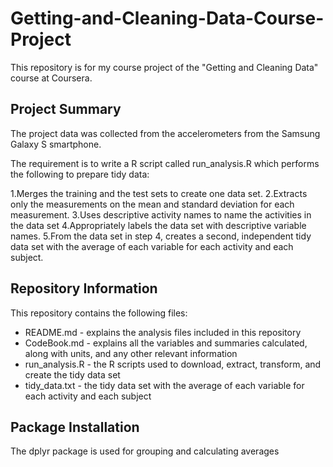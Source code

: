# Getting-and-Cleaning-Data-Course-Project

This repository is for my course project of the "Getting and Cleaning Data" course at Coursera.

## Project Summary 

The project data was collected from the accelerometers from the Samsung Galaxy S smartphone. 

The requirement is to write a R script called run_analysis.R which performs the following to prepare tidy data:
 
1.Merges the training and the test sets to create one data set.
2.Extracts only the measurements on the mean and standard deviation for each measurement. 
3.Uses descriptive activity names to name the activities in the data set
4.Appropriately labels the data set with descriptive variable names. 
5.From the data set in step 4, creates a second, independent tidy data set with the average of each variable for each activity and each subject.

## Repository Information

This repository contains the following files:

* README.md - explains the analysis files included in this repository
* CodeBook.md - explains all the variables and summaries calculated, along with units, and any other relevant information
* run_analysis.R - the R scripts used to download, extract, transform, and create the tidy data set
* tidy_data.txt - the tidy data set with the average of each variable for each activity and each subject

## Package Installation

The dplyr package is used for grouping and calculating averages

